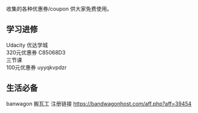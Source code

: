 收集的各种优惠券/coupon 供大家免费使用。


## 学习进修
Udacity 优达学城  
320元优惠券 C85068D3  
三节课  
100元优惠券 uyyqkvpdzr

## 生活必备
banwagon 搬瓦工
注册链接
https://bandwagonhost.com/aff.php?aff=39454
